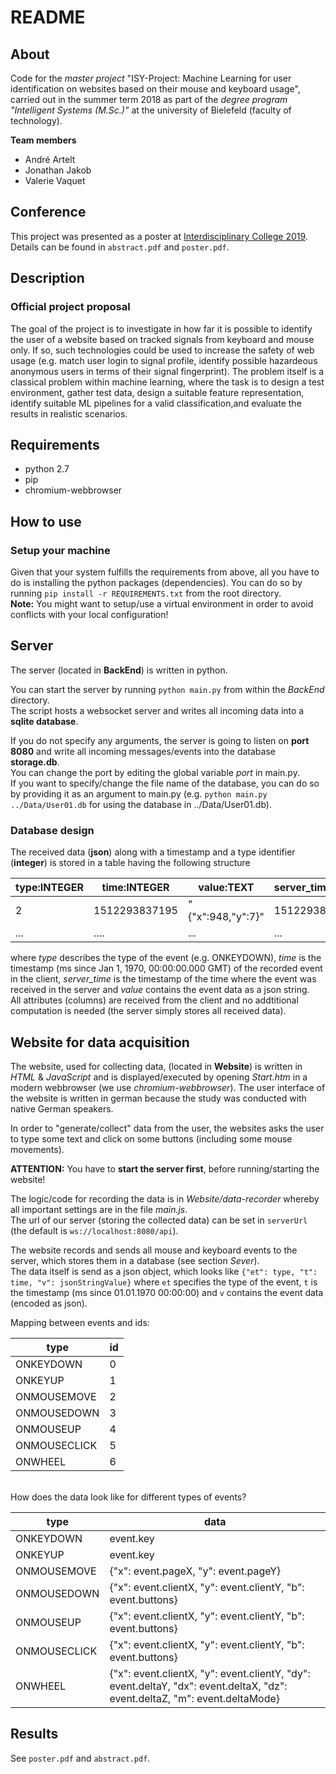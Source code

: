 # README

## About

Code for the *master project* "ISY-Project: Machine Learning for user identification on websites based on their mouse and keyboard usage", carried out in the summer term 2018 as part of the *degree program "Intelligent Systems (M.Sc.)"* at the university of Bielefeld (faculty of technology).

**Team members**
- André Artelt
- Jonathan Jakob
- Valerie Vaquet

## Conference

This project was presented as a poster at [Interdisciplinary College 2019]([http://www.interdisciplinary-college.de/). Details can be found in `abstract.pdf` and `poster.pdf`.

## Description

### Official project proposal

The goal of the project is to investigate in how far it is possible to identify the user
of a website based on tracked signals from keyboard and mouse only. If so, such technologies
could be used to increase the safety of web usage (e.g. match user login to signal profile, identify
possible hazardeous anonymous users in terms of their signal fingerprint). The problem itself
is a classical problem within machine learning, where the task is to design a test environment, gather
test data, design a suitable feature representation, identify suitable ML pipelines for a valid classification,and evaluate the results in realistic scenarios.


## Requirements

- python 2.7
- pip
- chromium-webbrowser

## How to use

### Setup your machine

Given that your system fulfills the requirements from above, all you have to do is installing the python packages (dependencies). You can do so by running `pip install -r REQUIREMENTS.txt` from the root directory.<br>
**Note:** You might want to setup/use a virtual environment in order to avoid conflicts with your local configuration!

## Server

The server (located in **BackEnd**) is written in python.

You can start the server by running `python main.py` from within the *BackEnd* directory.<br>
The script hosts a websocket server and writes all incoming data into a **sqlite database**.

If you do not specify any arguments, the server is going to listen on **port 8080** and write all incoming messages/events into the database **storage.db**.<br>
You can change the port by editing the global variable *port* in main.py.<br>
If you want to specify/change the file name of the database, you can do so by providing it as an argument to main.py (e.g. `python main.py ../Data/User01.db` for using the database in ../Data/User01.db).

### Database design

The received data (**json**) along with a timestamp and a type identifier (**integer**) is stored in a table having the following structure<br>

| type:INTEGER | time:INTEGER | value:TEXT  | server_time:INTEGER |
| ------------ |--------------| ------------|---------------------|
| 2            | 1512293837195| "{\"x\":948,\"y\":7}" | 1512293837199 |
| ...          | ....         |  ...                  | ...           |

where *type* describes the type of the event (e.g. ONKEYDOWN), *time* is the timestamp (ms since Jan 1, 1970, 00:00:00.000 GMT) of the recorded event in the client, *server_time* is the timestamp of the time where the event was received in the server and *value* contains the event data as a json string.<br>
All attributes (columns) are received from the client and no addtitional computation is needed (the server simply stores all received data).

## Website for data acquisition

The website, used for collecting data, (located in **Website**) is written in *HTML* & *JavaScript* and is displayed/executed by opening *Start.htm* in a modern webbrowser (we use *chromium-webbrowser*). The user interface of the website is written in german because the study was conducted with native German speakers.

In order to "generate/collect" data from the user, the websites asks the user to type some text and click on some buttons (including some mouse movements).

**ATTENTION:** You have to **start the server first**, before running/starting the website!

The logic/code for recording the data is in *Website/data-recorder* whereby all important settings are in the file *main.js*.<br>
The url of our server (storing the collected data) can be set in `serverUrl` (the default is `ws://localhost:8080/api`).

The website records and sends all mouse and keyboard events to the server, which stores them in a database (see section *Sever*).<br>
The data itself is send as a json object, which looks like
`{"et": type, "t": time, "v": jsonStringValue}`
where `et` specifies the type of the event, `t` is the timestamp (ms since 01.01.1970 00:00:00) and `v` contains the event data (encoded as json).

Mapping between events and ids:

| type         | id |
| ------------ |----|
| ONKEYDOWN    | 0  |
| ONKEYUP      | 1  |
| ONMOUSEMOVE  | 2  |
| ONMOUSEDOWN  | 3  |
| ONMOUSEUP    | 4  |
| ONMOUSECLICK | 5  |
| ONWHEEL      | 6  |

<br>
How does the data look like for different types of events?

| type         | data |
| ------------ |-----------|
| ONKEYDOWN    | event.key |
| ONKEYUP      | event.key |
| ONMOUSEMOVE  | {"x": event.pageX, "y": event.pageY} |
| ONMOUSEDOWN  |{"x": event.clientX, "y": event.clientY, "b": event.buttons} |
| ONMOUSEUP    | {"x": event.clientX, "y": event.clientY, "b": event.buttons} |
| ONMOUSECLICK | {"x": event.clientX, "y": event.clientY, "b": event.buttons} |
| ONWHEEL      | {"x": event.clientX, "y": event.clientY, "dy": event.deltaY, "dx": event.deltaX, "dz": event.deltaZ, "m": event.deltaMode} |


## Results
See `poster.pdf` and `abstract.pdf`.
